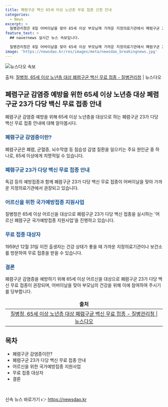 ```yaml
---
title: 폐렴구균 백신 65세 이상 노년층 무료 접종 신청 안내
categories:
  - News
excerpt: >
  질병관리청은 8일 어버이날을 맞아 65세 이상 부모님께 가까운 지정의료기관에서 폐렴구균 23가 다당 백신(P…
feature_text: >
  ## navernews 실시간 뉴스 속보입니다.

  질병관리청은 8일 어버이날을 맞아 65세 이상 부모님께 가까운 지정의료기관에서 폐렴구균 23가 다당 백신(P…
image: 'https://newsdao.kr/res/images/meta/newsdao_breakingnews.jpg'
---
```


![뉴스다오 속보](https://newsdao.kr/res/images/meta/newsdao_breakingnews.jpg)

<p>출처: <a href="https://newsdao.kr/3759" rel="dofollow">질병청, 65세 이상 노년층 대상 폐렴구균 백신 무료 접종 - 질병관리청</a> | 뉴스다오</p>

<h2 data-ke-size="size26">폐렴구균 감염증 예방을 위한 65세 이상 노년층 대상 폐렴구균 23가 다당 백신 무료 접종 안내</h2>
<p data-ke-size="size16">폐렴구균 감염증 예방을 위해 65세 이상 노년층을 대상으로 하는 폐렴구균 23가 다당 백신 무료 접종 안내에 대해 알아봅시다.</p>

<h3><b><span style="color: #1a5490;">폐렴구균 감염증이란?</span></b></h3>
<p data-ke-size="size16">폐렴구균은 폐렴, 균혈증, 뇌수막염 등 침습성 감염 질환을 일으키는 주요 원인균 중 하나로, 65세 이상에게 치명적일 수 있습니다.</p>

<h3><b><span style="color: #1a5490;">폐렴구균 23가 다당 백신 무료 접종 안내</span></b></h3>
<p data-ke-size="size16">독감 등의 예방접종과 함께 폐렴구균 23가 다당 백신 무료 접종이 어버이날을 맞아 가까운 지정의료기관에서 권장되고 있습니다.</p>

<h3><b><span style="color: #1a5490;">어르신을 위한 국가예방접종 지원사업</span></b></h3>
<p data-ke-size="size16">질병청은 65세 이상 어르신을 대상으로 폐렴구균 23가 다당 백신 접종을 실시하는 '어르신 폐렴구균 국가예방접종 지원사업'을 진행하고 있습니다.</p>

<h3><b><span style="color: #1a5490;">무료 접종 대상자</span></b></h3>
<p data-ke-size="size16">1959년 12월 31일 이전 출생자는 건강 상태가 좋을 때 가까운 지정의료기관이나 보건소를 방문하여 무료 접종을 받을 수 있습니다.</p>

<h3><b><span style="color: #1a5490;">결론</span></b></h3>
<p data-ke-size="size16">폐렴구균 감염증을 예방하기 위해 65세 이상 어르신을 대상으로 폐렴구균 23가 다당 백신 무료 접종이 권장되며, 어버이날을 맞아 부모님의 건강을 위해 이에 참여하여 주시기를 당부합니다.</p>

<table>
<thead>
<tr>
<td style="text-align: center; height: 17px;"><b>출처</b></td>
</tr>
</thead>
<tbody>
<tr>
<td style="text-align: center; height: 17px;"><a href="https://newsdao.kr/3759">질병청, 65세 이상 노년층 대상 폐렴구균 백신 무료 접종 - 질병관리청 | 뉴스다오</a></td>
</tr>
</tbody>
</table>
<h2 data-ke-size="size26">목차</h2>
<ul>
<li>폐렴구균 감염증이란?</li>
<li>폐렴구균 23가 다당 백신 무료 접종 안내</li>
<li>어르신을 위한 국가예방접종 지원사업</li>
<li>무료 접종 대상자</li>
<li>결론</li>
</ul>
<p data-ke-size="size16">&nbsp;</p> 

신속 뉴스 바로가기 👉 <a href="https://newsdao.kr" rel="dofollow">https://newsdao.kr</a>


